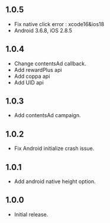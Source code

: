 ## 1.0.5
* Fix native click error : xcode16&ios18
* Android 3.6.8, iOS 2.8.5

## 1.0.4

* Change contentsAd callback.
* Add rewardPlus api 
* Add coppa api
* Add UID api

## 1.0.3

* Add contentsAd campaign.

## 1.0.2

* Fix Android initialize crash issue.

## 1.0.1

* Add android native height option.

## 1.0.0

* Initial release.
